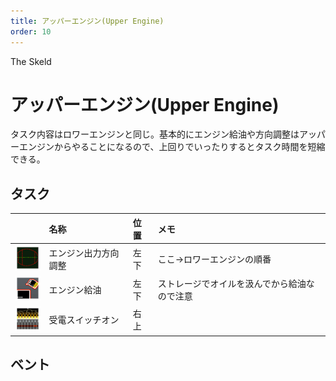 ```yaml
---
title: アッパーエンジン(Upper Engine)
order: 10
---
```


<ImageCard height='auto' width='auto' src="../../assets/map_sk_base.png">
    The Skeld
</ImageCard>


# アッパーエンジン(Upper Engine)
タスク内容はロワーエンジンと同じ。基本的にエンジン給油や方向調整はアッパーエンジンからやることになるので、上回りでいったりするとタスク時間を短縮できる。

## タスク
| | 名称 | 位置 | メモ |
| :-- | :-- | :-- | :-- |
| ![](../../assets/task_engine_fix.png) | エンジン出力方向調整 | 左下 | ここ->ロワーエンジンの順番 |
| ![](../../assets/task_engine_oil.png) | エンジン給油 | 左下 | ストレージでオイルを汲んでから給油なので注意 |
| ![](../../assets/task_ele_power.png) | 受電スイッチオン | 右上 |  |

## ベント

